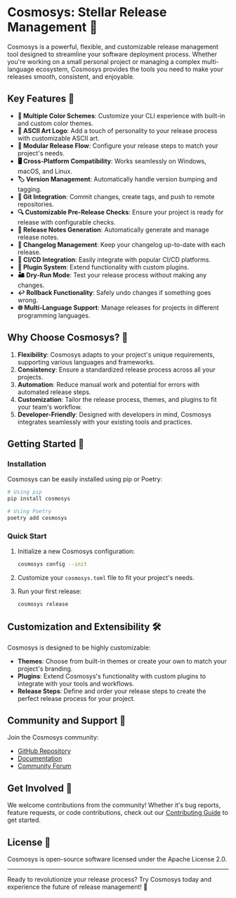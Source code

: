 # Cosmosys: Stellar Release Management 🌠

Cosmosys is a powerful, flexible, and customizable release management tool designed to streamline your software deployment process. Whether you're working on a small personal project or managing a complex multi-language ecosystem, Cosmosys provides the tools you need to make your releases smooth, consistent, and enjoyable.

## Key Features 🚀

- **🌈 Multiple Color Schemes**: Customize your CLI experience with built-in and custom color themes.
- **🎨 ASCII Art Logo**: Add a touch of personality to your release process with customizable ASCII art.
- **🔧 Modular Release Flow**: Configure your release steps to match your project's needs.
- **🖥️ Cross-Platform Compatibility**: Works seamlessly on Windows, macOS, and Linux.
- **🏷️ Version Management**: Automatically handle version bumping and tagging.
- **🐙 Git Integration**: Commit changes, create tags, and push to remote repositories.
- **🔍 Customizable Pre-Release Checks**: Ensure your project is ready for release with configurable checks.
- **📝 Release Notes Generation**: Automatically generate and manage release notes.
- **📜 Changelog Management**: Keep your changelog up-to-date with each release.
- **🔗 CI/CD Integration**: Easily integrate with popular CI/CD platforms.
- **🧩 Plugin System**: Extend functionality with custom plugins.
- **🏜️ Dry-Run Mode**: Test your release process without making any changes.
- **↩️ Rollback Functionality**: Safely undo changes if something goes wrong.
- **🌐 Multi-Language Support**: Manage releases for projects in different programming languages.

## Why Choose Cosmosys? 🤔

1. **Flexibility**: Cosmosys adapts to your project's unique requirements, supporting various languages and frameworks.
2. **Consistency**: Ensure a standardized release process across all your projects.
3. **Automation**: Reduce manual work and potential for errors with automated release steps.
4. **Customization**: Tailor the release process, themes, and plugins to fit your team's workflow.
5. **Developer-Friendly**: Designed with developers in mind, Cosmosys integrates seamlessly with your existing tools and practices.

## Getting Started 🚀

### Installation

Cosmosys can be easily installed using pip or Poetry:

```bash
# Using pip
pip install cosmosys

# Using Poetry
poetry add cosmosys
```

### Quick Start

1. Initialize a new Cosmosys configuration:

   ```bash
   cosmosys config --init
   ```

2. Customize your `cosmosys.toml` file to fit your project's needs.

3. Run your first release:

   ```bash
   cosmosys release
   ```

## Customization and Extensibility 🛠️

Cosmosys is designed to be highly customizable:

- **Themes**: Choose from built-in themes or create your own to match your project's branding.
- **Plugins**: Extend Cosmosys's functionality with custom plugins to integrate with your tools and workflows.
- **Release Steps**: Define and order your release steps to create the perfect release process for your project.

## Community and Support 🤝

Join the Cosmosys community:

- [GitHub Repository](https://github.com/hyperb1iss/cosmosys)
- [Documentation](https://cosmosys.readthedocs.io/)
- [Community Forum](https://community.cosmosys.com)

## Get Involved 👥

We welcome contributions from the community! Whether it's bug reports, feature requests, or code contributions, check out our [Contributing Guide](https://github.com/hyperb1iss/cosmosys/blob/main/CONTRIBUTING.md) to get started.

## License 📄

Cosmosys is open-source software licensed under the Apache License 2.0.

---

Ready to revolutionize your release process? Try Cosmosys today and experience the future of release management! 🌠

